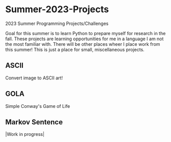 # Summer-2023-Projects
2023 Summer Programming Projects/Challenges

Goal for this summer is to learn Python to prepare myself for research in the fall.
These projects are learning opportunities for me in a language I am not the most familiar with.
There will be other places wheer I place work from this summer! This is just a place for small, miscellaneous projects.

## ASCII

Convert image to ASCII art!

## GOLA

Simple Conway's Game of Life

## Markov Sentence

|Work in progress|
